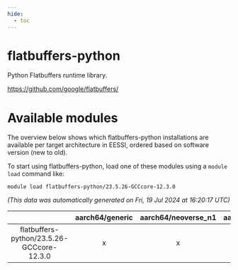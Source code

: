 ```yaml
---
hide:
  - toc
---
```


flatbuffers-python
==================


Python Flatbuffers runtime library.

https://github.com/google/flatbuffers/
# Available modules


The overview below shows which flatbuffers-python installations are available per target architecture in EESSI, ordered based on software version (new to old).

To start using flatbuffers-python, load one of these modules using a `module load` command like:

```shell
module load flatbuffers-python/23.5.26-GCCcore-12.3.0
```

*(This data was automatically generated on Fri, 19 Jul 2024 at 16:20:17 UTC)*  

| |aarch64/generic|aarch64/neoverse_n1|aarch64/neoverse_v1|x86_64/generic|x86_64/amd/zen2|x86_64/amd/zen3|x86_64/intel/haswell|x86_64/intel/skylake_avx512|
| :---: | :---: | :---: | :---: | :---: | :---: | :---: | :---: | :---: |
|flatbuffers-python/23.5.26-GCCcore-12.3.0|x|x|x|x|x|x|x|x|

